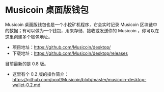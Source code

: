 # Musicoin 桌面版钱包 

Musicoin 桌面版钱包也是一个小挖矿机程序，它会实时记录 Musicoin 区块链中的数据；有可以做为一个钱包，用来存储、接收或发送你的 Musicoin ，你可以在这里创建多个钱包地址。

- 项目地址：https://github.com/Musicoin/desktop/
- 下载地址：https://github.com/Musicoin/desktop/releases

目前最新的是 0.8 版。

- 这里有个 0.2 版的操作简介：https://github.com/ooof/Musicoin/blob/master/musicoin-desktop-wallet-0.2.md


